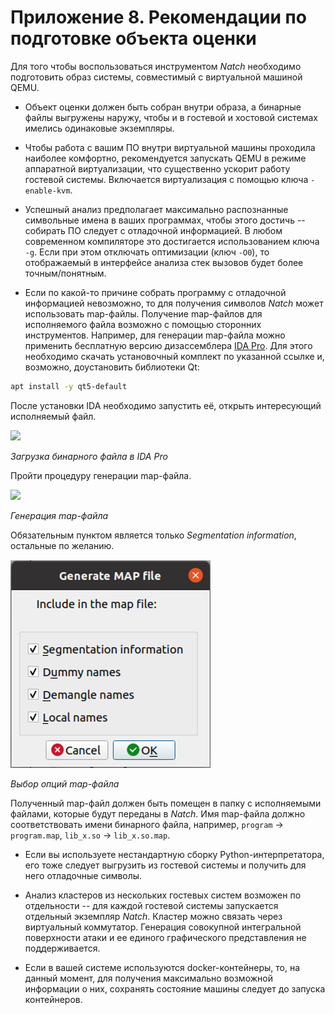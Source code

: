 <div style="page-break-before:always;">
</div>


# <a name="app_preparation"></a>Приложение 8. Рекомендации по подготовке объекта оценки

Для того чтобы воспользоваться инструментом *Natch* необходимо подготовить образ системы,
совместимый с виртуальной машиной QEMU.

* Объект оценки должен быть собран внутри образа, а бинарные файлы выгружены наружу, чтобы
и в гостевой и хостовой системах имелись одинаковые экземпляры.

* Чтобы работа с вашим ПО внутри виртуальной машины проходила наиболее комфортно, рекомендуется
запускать QEMU в режиме аппаратной виртуализации, что существенно ускорит работу гостевой системы.
Включается виртуализация с помощью ключа `-enable-kvm`.

* Успешный анализ предполагает максимально распознанные символьные имена в ваших программах,
чтобы этого достичь -- собирать ПО следует с отладочной информацией.
В любом современном компиляторе это достигается использованием ключа `-g`.
Если при этом отключать оптимизации (ключ `-O0`), то отображаемый в интерфейсе анализа стек вызовов будет более точным/понятным.

* Если по какой-то причине собрать программу с отладочной информацией невозможно, то для получения символов *Natch* может использовать
map-файлы. Получение map-файлов для исполняемого файла возможно с помощью сторонних инструментов.
Например, для генерации map-файла можно применить бесплатную версию дизассемблера
[IDA Pro](https://hex-rays.com/ida-free/). Для этого необходимо скачать установочный комплект по указанной ссылке и, возможно,
доустановить библиотеки Qt:
```bash
apt install -y qt5-default
```
После установки IDA необходимо запустить её, открыть интересующий исполняемый файл.

<img src="images/quickstart/ida_map1.png"><figcaption>_Загрузка бинарного файла в IDA Pro_</figcaption>

Пройти процедуру генерации map-файла.

<img src="images/quickstart/ida_map2.png"><figcaption>_Генерация map-файла_</figcaption>

Обязательным пунктом является только *Segmentation information*, остальные по желанию.

<img src="images/quickstart/ida_map3.png"><figcaption>_Выбор опций map-файла_</figcaption>

 Полученный map-файл должен быть помещен в папку с исполняемыми файлами, которые будут переданы в *Natch*.
 Имя map-файла должно соответствовать имени бинарного файла, например, `program` -> `program.map`, `lib_x.so` -> `lib_x.so.map`.

* Если вы используете нестандартную сборку Python-интерпретатора, его тоже следует выгрузить из гостевой системы и получить для него
отладочные символы.

* Анализ кластеров из нескольких гостевых систем возможен по отдельности -- для каждой гостевой системы запускается отдельный экземпляр *Natch*.
Кластер можно связать через виртуальный коммутатор. Генерация совокупной интегральной поверхности атаки и ее единого графического представления не поддерживается.

* Если в вашей системе используются docker-контейнеры, то, на данный момент, для получения максимально возможной
информации о них, сохранять состояние машины следует до запуска контейнеров.

